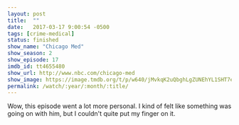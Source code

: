 ```yaml
---
layout: post
title:  ""
date:   2017-03-17 9:00:54 -0500
tags: [crime-medical]
status: finished
show_name: "Chicago Med"
show_season: 2
show_episode: 17
imdb_id: tt4655480
show_url: http://www.nbc.com/chicago-med
show_image: https://image.tmdb.org/t/p/w640/jMvkqK2uQbghLgZUNEhYL1SHT7e.jpg
permalink: /watch/:year/:month/:title/
---
```

Wow, this episode went a lot more personal. I kind of felt like something was going on with him, but I couldn't quite put my finger on it.